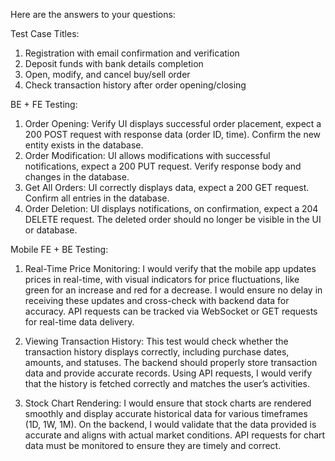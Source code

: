 Here are the answers to your questions:

Test Case Titles:
1. Registration with email confirmation and verification
2. Deposit funds with bank details completion
3. Open, modify, and cancel buy/sell order
4. Check transaction history after order opening/closing


BE + FE Testing:
1.  Order Opening: Verify UI displays successful order placement, expect a 200 POST request with response data (order ID, time). Confirm the new entity exists in the database.
2.  Order Modification: UI allows modifications with successful notifications, expect a 200 PUT request. Verify response body and changes in the database.
3.  Get All Orders: UI correctly displays data, expect a 200 GET request. Confirm all entries in the database.
4.  Order Deletion: UI displays notifications, on confirmation, expect a 204 DELETE request. The deleted order should no longer be visible in the UI or database.


Mobile FE + BE Testing:
1. Real-Time Price Monitoring: I would verify that the mobile app updates prices in real-time, with visual indicators for price fluctuations, like green for an increase and red for a decrease. I would ensure no delay in receiving these updates and cross-check with backend data for accuracy. API requests can be tracked via WebSocket or GET requests for real-time data delivery.

2. Viewing Transaction History: This test would check whether the transaction history displays correctly, including purchase dates, amounts, and statuses. The backend should properly store transaction data and provide accurate records. Using API requests, I would verify that the history is fetched correctly and matches the user’s activities.

3. Stock Chart Rendering: I would ensure that stock charts are rendered smoothly and display accurate historical data for various timeframes (1D, 1W, 1M). On the backend, I would validate that the data provided is accurate and aligns with actual market conditions. API requests for chart data must be monitored to ensure they are timely and correct.
